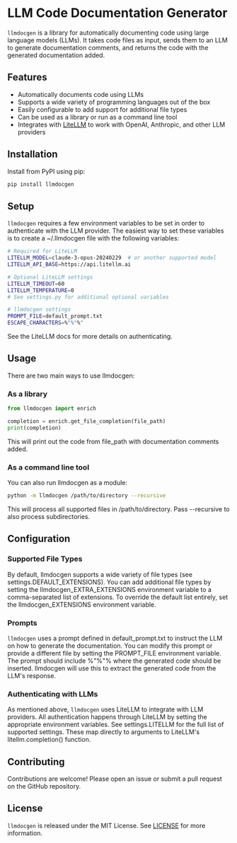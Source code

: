 # LLM Code Documentation Generator

`llmdocgen` is a library for automatically documenting code using large language models (LLMs). It takes code files as
input, sends them to an LLM to generate documentation comments, and returns the code with the generated documentation
added.

## Features

- Automatically documents code using LLMs
- Supports a wide variety of programming languages out of the box
- Easily configurable to add support for additional file types
- Can be used as a library or run as a command line tool
- Integrates with [LiteLLM](https://docs.litellm.ai) to work with OpenAI, Anthropic, and other LLM providers

## Installation

Install from PyPI using pip:

```bash
pip install llmdocgen
```

## Setup

`llmdocgen` requires a few environment variables to be set in order to authenticate with the LLM provider. The easiest
way to set these variables is to create a ~/.llmdocgen file with the following variables:

```bash
# Required for LiteLLM
LITELLM_MODEL=claude-3-opus-20240229  # or another supported model
LITELLM_API_BASE=https://api.litellm.ai

# Optional LiteLLM settings
LITELLM_TIMEOUT=60
LITELLM_TEMPERATURE=0
# See settings.py for additional optional variables

# llmdocgen settings
PROMPT_FILE=default_prompt.txt
ESCAPE_CHARACTERS=%"%"%"
```

See the LiteLLM docs for more details on authenticating.

## Usage

There are two main ways to use llmdocgen:

### As a library

```python
from llmdocgen import enrich

completion = enrich.get_file_completion(file_path)
print(completion)
```

This will print out the code from file_path with documentation comments added.

### As a command line tool

You can also run llmdocgen as a module:

```bash
python -m llmdocgen /path/to/directory --recursive
```

This will process all supported files in /path/to/directory. Pass --recursive to also process subdirectories.

## Configuration

### Supported File Types

By default, llmdocgen supports a wide variety of file types (see settings.DEFAULT_EXTENSIONS). You can add additional
file types by setting the llmdocgen_EXTRA_EXTENSIONS environment variable to a comma-separated list of extensions.
To override the default list entirely, set the llmdocgen_EXTENSIONS environment variable.

### Prompts

`llmdocgen` uses a prompt defined in default_prompt.txt to instruct the LLM on how to generate the documentation. You can
modify this prompt or provide a different file by setting the PROMPT_FILE environment variable.
The prompt should include %"%"% where the generated code should be inserted. llmdocgen will use this to extract the
generated code from the LLM's response.

### Authenticating with LLMs

As mentioned above, `llmdocgen` uses LiteLLM to integrate with LLM providers. All authentication happens through LiteLLM
by setting the appropriate environment variables.
See settings.LITELLM for the full list of supported settings. These map directly to arguments to LiteLLM's
litellm.completion() function.

## Contributing

Contributions are welcome! Please open an issue or submit a pull request on the GitHub repository.

## License

`llmdocgen` is released under the MIT License. See [LICENSE](LICENSE) for more information.
